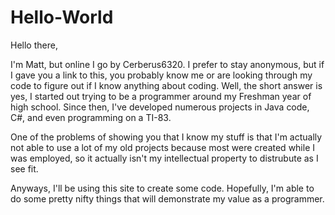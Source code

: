 # Hello-World

Hello there,

I'm Matt, but online I go by Cerberus6320. I prefer to stay anonymous, but if I gave you a link to this, you probably know me or are looking through my code to figure out if I know anything about coding. Well, the short answer is yes, I started out trying to be a programmer around my Freshman year of high school. Since then, I've developed numerous projects in Java code, C#, and even programming on a TI-83.

One of the problems of showing you that I know my stuff is that I'm actually not able to use a lot of my old projects because most were created while I was employed, so it actually isn't my intellectual property to distrubute as I see fit.

Anyways, I'll be using this site to create some code. Hopefully, I'm able to do some pretty nifty things that will demonstrate my value as a programmer.

